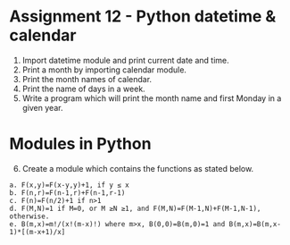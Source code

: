 # Assignment 12 - Python datetime & calendar
1. Import datetime module and print current date and time.
2. Print a month by importing calendar module.
3. Print the month names of calendar.
4. Print the name of days in a week.
5. Write a program which will print the month name and first Monday in a given year.
# Modules in Python
6. Create a module which contains the functions as stated below.
```
a. F(x,y)=F(x-y,y)+1, if y ≤ x
b. F(n,r)=F(n-1,r)+F(n-1,r-1)
c. F(n)=F(n/2)+1 if n>1
d. F(M,N)=1 if M=0, or M ≥N ≥1, and F(M,N)=F(M-1,N)+F(M-1,N-1), otherwise.
e. B(m,x)=m!/(x!(m-x)!) where m>x, B(0,0)=B(m,0)=1 and B(m,x)=B(m,x-1)*[(m-x+1)/x]
```
